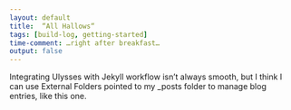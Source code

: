 ```yaml
---
layout: default
title:  “All Hallows“
tags: [build-log, getting-started]
time-comment: …right after breakfast…
output: false
---
```


Integrating Ulysses with Jekyll workflow isn’t always smooth, but I think I can use External Folders pointed to my \_posts folder to manage blog entries, like this one.
